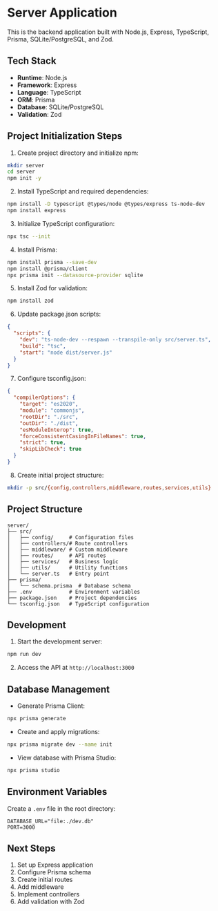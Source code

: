 # Server Application

This is the backend application built with Node.js, Express, TypeScript, Prisma, SQLite/PostgreSQL, and Zod.

## Tech Stack
- **Runtime**: Node.js
- **Framework**: Express
- **Language**: TypeScript
- **ORM**: Prisma
- **Database**: SQLite/PostgreSQL
- **Validation**: Zod

## Project Initialization Steps

1. Create project directory and initialize npm:
```bash
mkdir server
cd server
npm init -y
```

2. Install TypeScript and required dependencies:
```bash
npm install -D typescript @types/node @types/express ts-node-dev
npm install express
```

3. Initialize TypeScript configuration:
```bash
npx tsc --init
```

4. Install Prisma:
```bash
npm install prisma --save-dev
npm install @prisma/client
npx prisma init --datasource-provider sqlite
```

5. Install Zod for validation:
```bash
npm install zod
```

6. Update package.json scripts:
```json
{
  "scripts": {
    "dev": "ts-node-dev --respawn --transpile-only src/server.ts",
    "build": "tsc",
    "start": "node dist/server.js"
  }
}
```

7. Configure tsconfig.json:
```json
{
  "compilerOptions": {
    "target": "es2020",
    "module": "commonjs",
    "rootDir": "./src",
    "outDir": "./dist",
    "esModuleInterop": true,
    "forceConsistentCasingInFileNames": true,
    "strict": true,
    "skipLibCheck": true
  }
}
```

8. Create initial project structure:
```bash
mkdir -p src/{config,controllers,middleware,routes,services,utils}
```

## Project Structure
```
server/
├── src/
│   ├── config/     # Configuration files
│   ├── controllers/# Route controllers
│   ├── middleware/ # Custom middleware
│   ├── routes/     # API routes
│   ├── services/   # Business logic
│   ├── utils/      # Utility functions
│   └── server.ts   # Entry point
├── prisma/
│   └── schema.prisma  # Database schema
├── .env            # Environment variables
├── package.json    # Project dependencies
└── tsconfig.json   # TypeScript configuration
```

## Development
1. Start the development server:
```bash
npm run dev
```

2. Access the API at `http://localhost:3000`

## Database Management
- Generate Prisma Client:
```bash
npx prisma generate
```

- Create and apply migrations:
```bash
npx prisma migrate dev --name init
```

- View database with Prisma Studio:
```bash
npx prisma studio
```

## Environment Variables
Create a `.env` file in the root directory:
```env
DATABASE_URL="file:./dev.db"
PORT=3000
```

## Next Steps
1. Set up Express application
2. Configure Prisma schema
3. Create initial routes
4. Add middleware
5. Implement controllers
6. Add validation with Zod